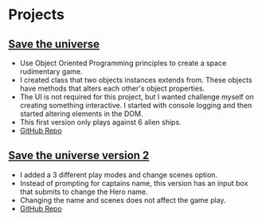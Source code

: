 # Projects

## [Save the universe](https://save-the-universe-wk5-mini-project.msoro.repl.co/)

- Use Object Oriented Programming principles to create a space rudimentary game.
- I created class that two objects instances extends from. These objects have methods that alters each other's object properties.
- The UI is not required for this project, but I wanted challenge myself on creating something interactive. I started with console logging and then started altering elements in the DOM.
- This first version only plays against 6 alien ships.
- [GitHub Repo](https://github.com/m-soro/Save_The_Universe)

## [Save the universe version 2](https://save-the-universe-wk5-mini-project-version2.msoro.repl.co/)

- I added a 3 different play modes and change scenes option.
- Instead of prompting for captains name, this version has an input box that submits to change the Hero name.
- Changing the name and scenes does not affect the game play.
- [GitHub Repo](https://github.com/m-soro/Save_The_Universe_Version_2)
